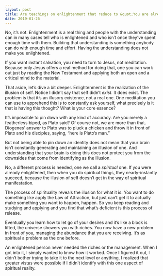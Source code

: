 ```yaml
---
layout: post
title: Are teachings on enlightenment that reduce to &quot;You are already enlightened&quot; of any use to anybody?
date: 2019-01-26
---
```


<p>No, it’s not. Enlightenment is a real thing and people with the understanding can in many cases tell who is enlightened and who isn’t once they’ve spent enough time with them. Building that understanding is something anybody can do with enough time and effort. Having the understanding does not make you enlightened.</p><p>If you want instant salvation, you need to turn to Jesus, not meditation. Because only Jesus offers a real method for doing that, one you can work out just by reading the New Testament and applying both an open and a critical mind to the material.</p><p>That aside, let’s dive a bit deeper. Enlightenment is the realization of the illusion of self. Notice I didn’t say that self didn’t <i>exist</i>. It does exist. The problem is that it’s an illusory existence, not a real one. One meditation you can use to apprehend this is to constantly ask yourself, what precisely is it that is having this thought? What is your core essence?</p><p>It’s impossible to pin down with any kind of accuracy. Are you merely a featherless biped, as Plato said? Of course not, we are more than that. Diogenes’ answer to Plato was to pluck a chicken and throw it in front of Plato and his disciples, saying, “here is Plato’s man.”</p><p>But not being able to pin down an identity does not mean that your brain isn’t constantly generating and maintaining an illusion of one. And understanding that your brain is doing this does not protect you from the downsides that come from identifying as the illusion.</p><p>No, a different process is needed, one we call a <i>spiritual</i> one. If you were already enlightened, then when you do spiritual things, they nearly-instantly succeed, because the illusion of self doesn’t get in the way of spiritual manifestation.</p><p>The process of spirituality reveals the illusion for what it is. You want to do something like apply the Law of Attraction, but just can’t get it to actually make something you want to happen, happen. So you keep reading and studying and applying and you find that what’s deficient is this process of release.</p><p>Eventually you learn how to let go of your desires and it’s like a block is lifted, the universe showers you with riches. You now have a new problem in front of you, managing the abundance that you are receiving. It’s as spiritual a problem as the one before.</p><p>An enlightened person never needed the riches or the management. When I got into it, I simply wanted to know how it worked. Once I figured it out, I didn’t bother trying to take it to the next level or anything, I realized that greater vistas were possible if I didn’t identify with this one aspect of spiritual reality.</p>
